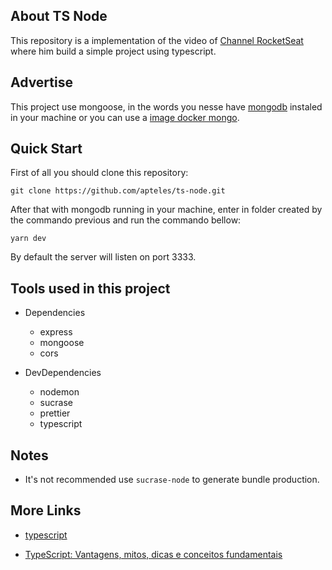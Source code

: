 ## About TS Node

This repository is a implementation of the video of [Channel RocketSeat](https://www.youtube.com/watch?v=aTf8QTjw4RE) where him build a simple
project using typescript.

## Advertise

This project use mongoose, in the words you nesse have [mongodb](https://www.mongodb.com/) instaled in your machine or
you can use a [image docker mongo](https://hub.docker.com/_/mongo).

## Quick Start

First of all you should clone this repository:

```
git clone https://github.com/apteles/ts-node.git

```

After that with mongodb running in your machine, enter in folder created by the commando previous and run the commando bellow:

```
yarn dev

```

By default the server will listen on port 3333.

## Tools used in this project

- Dependencies

  - express
  - mongoose
  - cors

- DevDependencies
  - nodemon
  - sucrase
  - prettier
  - typescript

## Notes

- It's not recommended use `sucrase-node` to generate bundle production.

## More Links

- [typescript](https://www.typescriptlang.org/)

- [TypeScript: Vantagens, mitos, dicas e conceitos fundamentais](https://blog.rocketseat.com.br/typescript-vantagens-mitos-conceitos/)
